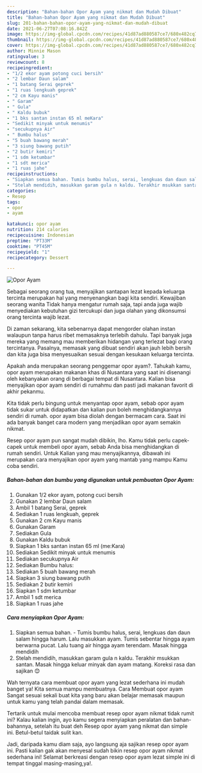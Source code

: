 ```yaml
---
description: "Bahan-bahan Opor Ayam yang nikmat dan Mudah Dibuat"
title: "Bahan-bahan Opor Ayam yang nikmat dan Mudah Dibuat"
slug: 201-bahan-bahan-opor-ayam-yang-nikmat-dan-mudah-dibuat
date: 2021-06-27T07:08:16.842Z
image: https://img-global.cpcdn.com/recipes/41d87ad880587ce7/680x482cq70/opor-ayam-foto-resep-utama.jpg
thumbnail: https://img-global.cpcdn.com/recipes/41d87ad880587ce7/680x482cq70/opor-ayam-foto-resep-utama.jpg
cover: https://img-global.cpcdn.com/recipes/41d87ad880587ce7/680x482cq70/opor-ayam-foto-resep-utama.jpg
author: Minnie Mason
ratingvalue: 3
reviewcount: 8
recipeingredient:
- "1/2 ekor ayam potong cuci bersih"
- "2 lembar Daun salam"
- "1 batang Serai geprek"
- "1 ruas lengkuah geprek"
- "2 cm Kayu manis"
- " Garam"
- " Gula"
- " Kaldu bubuk"
- "1 bks santan instan 65 ml meKara"
- "Sedikit minyak untuk menumis"
- "secukupnya Air"
- " Bumbu halus"
- "5 buah bawang merah"
- "3 siung bawang putih"
- "2 butir kemiri"
- "1 sdm ketumbar"
- "1 sdt merica"
- "1 ruas jahe"
recipeinstructions:
- "Siapkan semua bahan. Tumis bumbu halus, serai, lengkuas dan daun salam hingga harum. Lalu masukkan ayam. Tumis sebentar hingga ayam berwarna pucat. Lalu tuang air hingga ayam terendam. Masak hingga mendidih"
- "Stelah mendidih, masukkan garam gula n kaldu. Terakhir msukkan santan. Masak hingga keluar minyak dan ayam matang. Koreksi rasa dan sajikan 😊"
categories:
- Resep
tags:
- opor
- ayam

katakunci: opor ayam 
nutrition: 214 calories
recipecuisine: Indonesian
preptime: "PT33M"
cooktime: "PT45M"
recipeyield: "1"
recipecategory: Dessert

---
```



![Opor Ayam](https://img-global.cpcdn.com/recipes/41d87ad880587ce7/680x482cq70/opor-ayam-foto-resep-utama.jpg)

Sebagai seorang orang tua, menyajikan santapan lezat kepada keluarga tercinta merupakan hal yang menyenangkan bagi kita sendiri. Kewajiban seorang  wanita Tidak hanya mengatur rumah saja, tapi anda juga wajib menyediakan kebutuhan gizi tercukupi dan juga olahan yang dikonsumsi orang tercinta wajib lezat.

Di zaman  sekarang, kita sebenarnya dapat mengorder olahan instan walaupun tanpa harus ribet memasaknya terlebih dahulu. Tapi banyak juga mereka yang memang mau memberikan hidangan yang terlezat bagi orang tercintanya. Pasalnya, memasak yang dibuat sendiri akan jauh lebih bersih dan kita juga bisa menyesuaikan sesuai dengan kesukaan keluarga tercinta. 



Apakah anda merupakan seorang penggemar opor ayam?. Tahukah kamu, opor ayam merupakan makanan khas di Nusantara yang saat ini disenangi oleh kebanyakan orang di berbagai tempat di Nusantara. Kalian bisa menyajikan opor ayam sendiri di rumahmu dan pasti jadi makanan favorit di akhir pekanmu.

Kita tidak perlu bingung untuk menyantap opor ayam, sebab opor ayam tidak sukar untuk didapatkan dan kalian pun boleh menghidangkannya sendiri di rumah. opor ayam bisa diolah dengan bermacam cara. Saat ini ada banyak banget cara modern yang menjadikan opor ayam semakin nikmat.

Resep opor ayam pun sangat mudah dibikin, lho. Kamu tidak perlu capek-capek untuk membeli opor ayam, sebab Anda bisa menghidangkan di rumah sendiri. Untuk Kalian yang mau menyajikannya, dibawah ini merupakan cara menyajikan opor ayam yang mantab yang mampu Kamu coba sendiri.

<!--inarticleads1-->

##### Bahan-bahan dan bumbu yang digunakan untuk pembuatan Opor Ayam:

1. Gunakan 1/2 ekor ayam, potong cuci bersih
1. Gunakan 2 lembar Daun salam
1. Ambil 1 batang Serai, geprek
1. Sediakan 1 ruas lengkuah, geprek
1. Gunakan 2 cm Kayu manis
1. Gunakan  Garam
1. Sediakan  Gula
1. Gunakan  Kaldu bubuk
1. Siapkan 1 bks santan instan 65 ml (me:Kara)
1. Sediakan Sedikit minyak untuk menumis
1. Sediakan secukupnya Air
1. Sediakan  Bumbu halus:
1. Sediakan 5 buah bawang merah
1. Siapkan 3 siung bawang putih
1. Sediakan 2 butir kemiri
1. Siapkan 1 sdm ketumbar
1. Ambil 1 sdt merica
1. Siapkan 1 ruas jahe




<!--inarticleads2-->

##### Cara menyiapkan Opor Ayam:

1. Siapkan semua bahan. - Tumis bumbu halus, serai, lengkuas dan daun salam hingga harum. Lalu masukkan ayam. Tumis sebentar hingga ayam berwarna pucat. Lalu tuang air hingga ayam terendam. Masak hingga mendidih
1. Stelah mendidih, masukkan garam gula n kaldu. Terakhir msukkan santan. Masak hingga keluar minyak dan ayam matang. Koreksi rasa dan sajikan 😊




Wah ternyata cara membuat opor ayam yang lezat sederhana ini mudah banget ya! Kita semua mampu membuatnya. Cara Membuat opor ayam Sangat sesuai sekali buat kita yang baru akan belajar memasak maupun untuk kamu yang telah pandai dalam memasak.

Tertarik untuk mulai mencoba membuat resep opor ayam nikmat tidak rumit ini? Kalau kalian ingin, ayo kamu segera menyiapkan peralatan dan bahan-bahannya, setelah itu buat deh Resep opor ayam yang nikmat dan simple ini. Betul-betul taidak sulit kan. 

Jadi, daripada kamu diam saja, ayo langsung aja sajikan resep opor ayam ini. Pasti kalian gak akan menyesal sudah bikin resep opor ayam nikmat sederhana ini! Selamat berkreasi dengan resep opor ayam lezat simple ini di tempat tinggal masing-masing,ya!.

